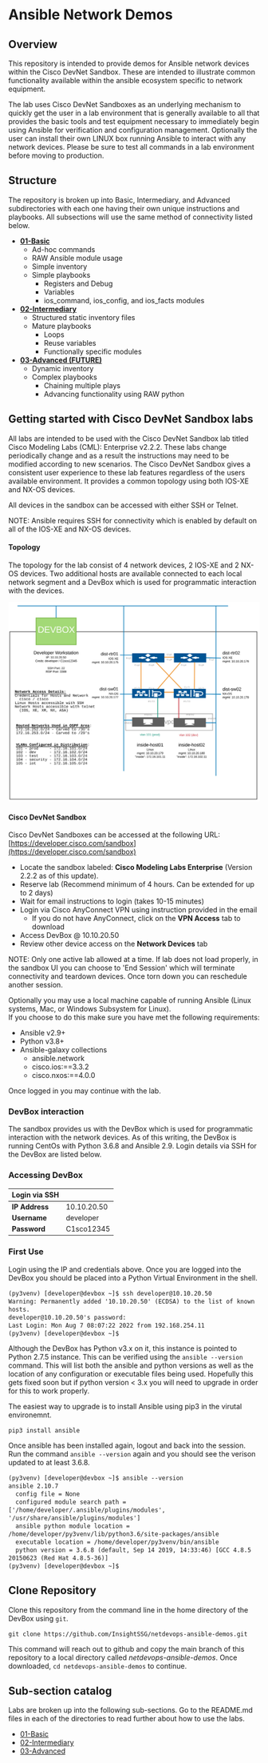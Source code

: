 # Ansible Network Demos

## Overview

This repository is intended to provide demos for Ansible network devices within the Cisco DevNet 
Sandbox. These are intended to illustrate common functionality available within the ansible 
ecosystem specific to network equipment. 

The lab uses Cisco DevNet Sandboxes as an underlying mechanism to quickly get the user in a lab environment that is generally available 
to all that provides the basic tools and test equipment necessary to immediately begin using Ansible for verification 
and configuration management.  Optionally the user can install their own LINUX box running Ansible to interact with any 
network devices.  Please be sure to test all commands in a lab environment before moving to production. 


## Structure 

The repository is broken up into Basic, Intermediary, and Advanced subdirectories with each one 
having their own unique instructions and playbooks. All subsections will use the same method of 
connectivity listed below.

- [**01-Basic**](01-Basic/README.md)
    - Ad-hoc commands
    - RAW Ansible module usage
    - Simple inventory
    - Simple playbooks
        - Registers and Debug
        - Variables
        - ios_command, ios_config, and ios_facts modules
- [**02-Intermediary**](02-Intermediary/README.md)
    - Structured static inventory files
    - Mature playbooks
        - Loops
        - Reuse variables
        - Functionally specific modules
- [**03-Advanced (FUTURE)**](03-Advanced/README.md)
    - Dynamic inventory
    - Complex playbooks
        - Chaining multiple plays
        - Advancing functionality using RAW python

## Getting started with Cisco DevNet Sandbox labs

All labs are intended to be used with the Cisco DevNet Sandbox lab titled 
Cisco Modeling Labs (CML): Enterprise v2.2.2. These labs change periodically change and as a result the 
instructions may need to be modified according to new scenarios.  The Cisco DevNet Sandbox gives 
a consistent user experience to these lab features regardless of the users available environment.  It provides 
a common topology using both IOS-XE and NX-OS devices.  

All devices in the sandbox can be accessed with either SSH or Telnet.  

NOTE: Ansible requires SSH for connectivity which is enabled by default on all of the IOS-XE and NX-OS devices.  

#### Topology
The topology for the lab consist of 4 network devices, 2 IOS-XE and 2 NX-OS devices.  Two additional hosts are available 
connected to each local network segment and a DevBox which is used for programmatic interaction with the devices.  
 
![Cisco DevNet Sandbox CML Topology (v2.2.2)](files/images/cisco_devnet_sandbox_cml_v2.2.2_topology.jpg)

#### Cisco DevNet Sandbox

Cisco DevNet Sandboxes can be accessed at the following URL:
[https://developer.cisco.com/sandbox](https://developer.cisco.com/sandbox)

- Locate the sandbox labeled: **Cisco Modeling Labs Enterprise** (Version 2.2.2 as of this update).
- Reserve lab (Recommend minimum of 4 hours.  Can be extended for up to 2 days)
- Wait for email instructions to login (takes 10-15 minutes)
- Login via Cisco AnyConnect VPN using instruction provided in the email
    - If you do not have AnyConnect, click on the **VPN Access** tab to download
- Access DevBox @ 10.10.20.50
- Review other device access on the **Network Devices** tab

NOTE: Only one active lab allowed at a time.  If lab does not load properly, in the sandbox UI you can choose to 'End Session' which will terminate connectivity and 
teardown devices.  Once torn down you can reschedule another session.

Optionally you may use a local machine capable of running Ansible (Linux systems, Mac, or Windows Subsystem for Linux).  
If you choose to do this make sure you have met the following requirements:

- Ansible v2.9+
- Python v3.8+
- Ansible-galaxy collections
    - ansible.network
    - cisco.ios:==3.3.2
    - cisco.nxos:==4.0.0

Once logged in you may continue with the lab.

### DevBox interaction

The sandbox provides us with the DevBox which is used for programmatic interaction with the network devices.  As of this 
writing, the DevBox is running CentOs with Python 3.6.8 and Ansible 2.9.  Login details via SSH for the DevBox are
 listed below.  

### Accessing DevBox
| Login via SSH ||
| ----------- | ----------- |
| **IP Address** | 10.10.20.50 |
| **Username** | developer |
| **Password** | C1sco12345 |


### First Use
Login using the IP and credentials above.  Once you are logged into the DevBox you should be placed into a Python Virtual Environment in the shell. 
```
(py3venv) [developer@devbox ~]$ ssh developer@10.10.20.50
Warning: Permanently added '10.10.20.50' (ECDSA) to the list of known hosts.
developer@10.10.20.50's password:
Last Login: Mon Aug 7 08:07:22 2022 from 192.168.254.11
(py3venv) [developer@devbox ~]$
```

Although the DevBox has Python v3.x on it, this instance is pointed to Python 2.7.5 instance.  This can be verified using 
the ```ansible --version``` command.  This will list both the ansible and python versions as well as the location of any 
configuration or executable files being used.  Hopefully this gets fixed soon but if python version < 3.x you will need 
to upgrade in order for this to work properly.  

The easiest way to upgrade is to install Ansible using pip3 in the virutal environemnt.

```
pip3 install ansible
``` 
Once ansible has been installed again, logout and back into the session.  Run the command ```ansible --version``` again 
and you should see the verison updated to at least 3.6.8.  

```
(py3venv) [developer@devbox ~]$ ansible --version
ansible 2.10.7
  config file = None
  configured module search path = ['/home/developer/.ansible/plugins/modules', '/usr/share/ansible/plugins/modules']
  ansible python module location = /home/developer/py3venv/lib/python3.6/site-packages/ansible
  executable location = /home/developer/py3venv/bin/ansible
  python version = 3.6.8 (default, Sep 14 2019, 14:33:46) [GCC 4.8.5 20150623 (Red Hat 4.8.5-36)]
(py3venv) [developer@devbox ~]$ 
```

## Clone Repository

Clone this repository from the command line in the home directory of the DevBox using ```git```.

```
git clone https://github.com/InsightSSG/netdevops-ansible-demos.git
```

This command will reach out to github and copy the main branch of this repository to a local directory called 
*netdevops-ansible-demos*.  Once downloaded, ```cd netdevops-ansible-demos``` to continue.

## Sub-section catalog

Labs are broken up into the following sub-sections.  Go to the README.md files in each of the directories to read further 
about how to use the labs.
  
- [01-Basic](01-Basic/README.md)
- [02-Intermediary](02-Intermediary/README.md)
- [03-Advanced](03-Advanced/README.md)

